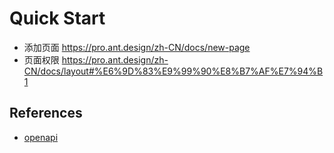 # Quick Start

- 添加页面 https://pro.ant.design/zh-CN/docs/new-page
- 页面权限 https://pro.ant.design/zh-CN/docs/layout#%E6%9D%83%E9%99%90%E8%B7%AF%E7%94%B1


## References

- [openapi](./openapi.md)
